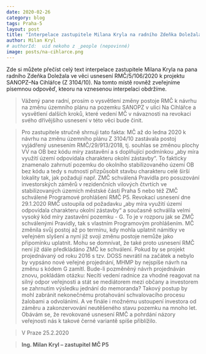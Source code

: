 ```yaml
---
date: 2020-02-26
category: blog
tags: Praha-5
layout: post
title: "Interpelace zastupitele Milana Kryla na radního Zdeňka Doležala ve věci projektu SANOPZ–Na Cihlářce"
author: Milan Kryl
# authorId:  uid nekoho z _people (nepovinné)
image: posts/na-cihlarce.png
---
```


Zde si můžete přečíst celý text interpelace zastupitele Milana Kryla na pana radního Zdeňka Doležala ve věci usnesení RMČ/5/106/2020 k projektu SANOPZ–Na Cihlářce (Z 3104/10). Na tomto místě rovněž zveřejníme písemnou odpověď, kteoru na vznesenou interpelaci obdržíme.

> Vážený pane radní,
	prosím o vysvětlení změny postoje RMČ k návrhu na změnu územního plánu na pozemku SANOPZ v ulici Na Cihlářce a vysvětlení dalších kroků, které vedení MČ v návaznosti na revokaci svého dřívějšího usnesení v této věci bude činit.

> Pro zastupitele stručně shrnuji tato fakta: MČ až do ledna 2020 k návrhu na změnu územního plánu Z 3104/10 zastávala postoj vyjádřený usnesením RMČ/29/913/2018, tj. souhlas se změnou plochy VV na OB bez kódu míry zastavění a s doplňující podmínkou „aby míra využití území odpovídala charakteru okolní zástavby“. To fakticky znamenalo zahrnutí pozemku do okolního stabilizovaného území OB bez kódu a tedy s nutností přizpůsobit stavbu charakteru celé širší lokality tak, jak požadují např. ZMČ schválená Pravidla pro posuzování investorských záměrů v rezidenčních vilových čtvrtích ve stabilizovaných územích městské části Praha 5 nebo též ZMČ schválené Programové prohlášení RMČ P5. 
	Revokací usnesení dne 29.1.2020 RMČ ustoupila od požadavku „aby míra využití území odpovídala charakteru okolní zástavby“ a současně schválila velmi vysoký kód míry zastavění pozemku - G.  To je v rozporu jak se ZMČ schválenými Pravidly, tak s vlastním Programovým prohlášením. MČ změnila svůj postoj až po termínu, kdy mohla uplatnit  námitky ve veřejném slyšení a nyní již svoji změnu postoje nemůže jako připomínku uplatnit. Mohu se domnívat, že také proto usnesení RMČ není již dále předkládáno ZMČ ke schválení. 
	Pokud by se projekt projednávaný od roku 2016 s tzv. DOSS nevrátil na začátek a nebylo by vypsáno nové veřejné projednání, MHMP by nejspíše návrh na změnu s kódem G zamítl. Bude-li pozměněný návrh projednáván znovu, pokládám otázku: Necítí vedení radnice za vhodné reagovat na silný odpor veřejnosti a stát se mediátorem mezi občany a investorem se zahrnutím výsledku jednání do memoranda? Takový postup by mohl zabránit nekonečnému protahování schvalovacího procesu žalobami a odvoláními. A ve finále i možnému ustoupení investora od záměru a zakonzervování neutěšeného stavu pozemku na mnoho let. Obávám se, že revokované usnesení RMČ a pohrdání názory veřejnosti nás k takové černé variantě spíše přiblížilo.

> V Praze 25.2.2020

> **Ing. Milan Kryl – zastupitel MČ P5**
